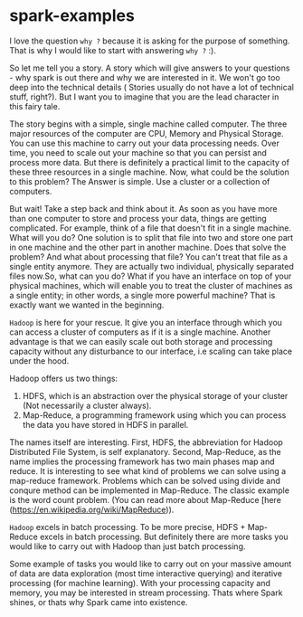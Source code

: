 # spark-examples

I love the question `why ?` because it is asking for the purpose of something.
That is why I would like to start with answering `why ?` :). 

  So let me tell you a story. A story which will give answers to your questions - why spark is out there and why we are interested in it. We won't go too deep into the technical details ( Stories usually do not have a lot of technical stuff, right?). But I want you to imagine that you are the lead character in this fairy tale.

  The story begins with a simple, single machine called computer. The three major resources of the computer are CPU, Memory and Physical  Storage. You can use this machine to carry out your data processing needs. Over time, you need to scale out your machine so that you can persist and process more data. But there is definitely a practical limit to the capacity of these three resources in a single machine. Now, what could be the solution to this problem? The Answer is simple. Use a cluster or a collection of computers.

  But wait! Take a step back and think about it. As soon as you have more than one computer to store and process your data, things are getting complicated. For example, think of a file that doesn't fit in a single machine. What will you do? One solution is to split that file into two and store one part in one machine and the other part in another machine. Does that solve the problem? And what about processing that file? You can't treat that file as a single entity anymore. They are actually two individual, physically separated files now.So, what can you do? What if you have an interface on top of your physical machines, which will enable you to treat the cluster of machines as a single entity; in other words, a single more powerful machine? That is exactly want we wanted in the beginning. 
 
 `Hadoop` is here for your rescue. It give you an interface through which you can access a cluster of computers as if it is a single machine. Another advantage is that we can easily scale out both storage and processing capacity without any disturbance to our interface, i.e scaling can take place under the hood.
 
Hadoop offers us two things: 
1) HDFS, which is an abstraction over the physical storage of your cluster (Not necessarily a cluster always).
2) Map-Reduce, a programming framework using which you can process the data you have stored in HDFS in parallel.
 
  The names itself are interesting. First, HDFS, the abbreviation for Hadoop Distributed File System, is self explanatory. Second, Map-Reduce, as the name implies the processing framework has two main phases map and reduce. It is interesting to see what kind of problems we can solve using a map-reduce framework. Problems which can be solved using divide and conqure method can be implemented in Map-Reduce. The classic example is the word count problem. (You can read more about Map-Reduce [here (https://en.wikipedia.org/wiki/MapReduce)).  
 
  `Hadoop` excels in batch processing. To be more precise, HDFS + Map-Reduce excels in batch processing. But definitely there are more tasks you would like to carry out with Hadoop than just batch processing.
 
  Some example of tasks you would like to carry out on your massive amount of data are data exploration (most time interactive querying) and iterative processing (for machine learning). With your processing capacity and memory, you may be interested in stream processing.
Thats where Spark shines, or thats why Spark came into existence.
